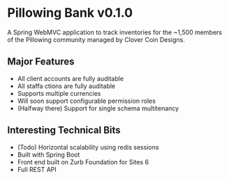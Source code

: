 # Pillowing Bank v0.1.0

A Spring WebMVC application to track inventories for the ~1,500 members of the Pillowing community managed by Clover Coin Designs.

## Major Features
- All client accounts are fully auditable
- All staffa ctions are fully auditable
- Supports multiple currencies
- Will soon support configurable permission roles
- (Halfway there) Support for single schema multitenancy

## Interesting Technical Bits
- (Todo) Horizontal scalability using redis sessions
- Built with Spring Boot
- Front end built on Zurb Foundation for Sites 6
- Full REST API
